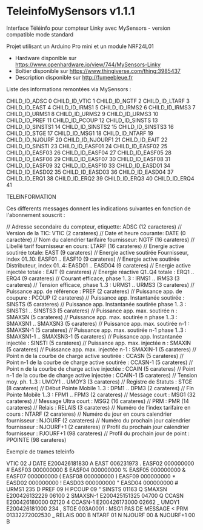 # TeleinfoMySensors v1.1.1

Interface Téléinfo pour compteur Linky avec MySensors - version compatible mode standard

Projet utilisant un Arduino Pro mini et un module NRF24L01

- Hardware disponible sur https://www.openhardware.io/view/744/MySensors-Linky
- Boîtier disponible sur https://www.thingiverse.com/thing:3985437
- Description disponible sur http://fumeebleue.fr

Liste des informations remontées via MySensors :

 CHILD_ID_ADSC     0
 CHILD_ID_VTIC     1
 CHILD_ID_NGTF     2
 CHILD_ID_LTARF    3
 CHILD_ID_EAST     4
 CHILD_ID_IRMS1    5
 CHILD_ID_IRMS2    6
 CHILD_ID_IRMS3    7
 CHILD_ID_URMS1    8
 CHILD_ID_URMS2    9
 CHILD_ID_URMS3    10
 CHILD_ID_PREF     11
 CHILD_ID_PCOUP    12
 CHILD_ID_SINSTS   13
 CHILD_ID_SINSTS1  14
 CHILD_ID_SINSTS2  15
 CHILD_ID_SINSTS3  16
 CHILD_ID_STGE     17
 CHILD_ID_MSG1     18
 CHILD_ID_NTARF     19
 CHILD_ID_NJOURF   20
 CHILD_ID_NJOURF1  21
 CHILD_ID_EAIT     22
 CHILD_ID_SINSTI   23
 CHILD_ID_EASF01   24
 CHILD_ID_EASF02   25
CHILD_ID_EASF03   26
CHILD_ID_EASF04   27
CHILD_ID_EASF05   28
CHILD_ID_EASF06   29
CHILD_ID_EASF07   30
CHILD_ID_EASF08   31
CHILD_ID_EASF09   32
CHILD_ID_EASF10   33
CHILD_ID_EASD01   34
CHILD_ID_EASD02   35
CHILD_ID_EASD03   36
CHILD_ID_EASD04   37
CHILD_ID_ERQ1     38
CHILD_ID_ERQ2     39
CHILD_ID_ERQ3     40
CHILD_ID_ERQ4     41

TELEINFORMATION

Ces differents messages donnent les indications suivantes en fonction de l'abonnement souscrit :

//  Adresse secondaire du compteur, etiquette: ADSC (12 caracteres) 
//  Version de la TIC: VTIC (2 carateres)
//  Date et heure courante: DATE (0 caractère) 
//  Nom du calendrier tarifaire fournisseur: NGTF (16 carateres)
//  Libellé tarif fournisseur en cours: LTARF  (16 carateres)
//  Energie active soutirée totale: EAST (9 carateres)
//  Energie active soutirée Fournisseur, index 01..10: EASF01 .. EASF10 (9 carateres)
//  Energie active soutirée Distributeur, index 01..4: EASD01 .. EASD04 (9 carateres)
//  Energie active injectée totale : EAIT (9 carateres)
//  Energie réactive Q1..Q4 totale : ERQ1 .. ERQ4 (9 carateres)
//  Courant efficace, phase 1..3 : IRMS1 .. IRMS3 (3 carateres)
//  Tension efficace, phase 1..3 : URMS1 .. URMS3 (3 carateres)
//  Puissance app. de référence : PREF (2 carateres)
//  Puissance app. de coupure : PCOUP (2 carateres)
//  Puissance app. Instantanée soutirée : SINSTS (5 carateres)
//  Puissance app. Instantanée soutirée phase 1..3 : SINSTS1 .. SINSTS3 (5 carateres)
//  Puissance app. max. soutirée n : SMAXSN (5 carateres)
//  Puissance app. max. soutirée n phase 1..3 : SMAXSN1 .. SMAXSN3 (5 carateres)
//  Puissance app. max. soutirée n-1 : SMAXSN-1 (5 carateres)
//  Puissance app. max. soutirée n-1 phase 1..3 : SMAXSN1-1 .. SMAXSN3-1 (5 carateres)
//  Puissance app. Instantanée injectée : SINSTI (5 carateres)
//  Puissance app. max. injectée n : SMAXIN (5 carateres)
//  Puissance app. max. injectée n-1 : SMAXIN-1 (5 carateres)
//  Point n de la courbe de charge active soutirée : CCASN (5 carateres)
//  Point n-1 de la courbe de charge active soutirée : CCASN-1 (5 carateres)
//  Point n de la courbe de charge active injectée : CCAIN (5 carateres)
//  Point n-1 de la courbe de charge active injectée : CCAIN-1 (5 carateres)
//  Tension moy. ph. 1..3 : UMOY1 .. UMOY3 (3 carateres)
//  Registre de Statuts : STGE  (8 carateres)
//  Début Pointe Mobile 1..3 : DPM1 .. DPM3 (2 carateres)
//  Fin Pointe Mobile 1..3 : FPM1 .. FPM3 (2 carateres)
//  Message court : MSG1 (32 carateres)
//  Message Ultra court  : MSG2 (16 carateres)
//  PRM : PMR (14 carateres)
//  Relais : RELAIS (3 carateres)
//  Numéro de l’index tarifaire en cours : NTARF (2 carateres)
//  Numéro du jour en cours calendrier fournisseur : NJOURF (2 carateres)
//  Numéro du prochain jour calendrier fournisseur : NJOURF+1 (2 carateres)
//  Profil du prochain jour calendrier fournisseur : PJOURF+1 (98 carateres)
//  Profil du prochain jour de point : PPOINTE (98 carateres)

Exemple de trames teleinfo

VTIC	02	J
DATE	E200426181830		A
EAST	006231973	.
EASF02	000000000	#
EASF03	000000000	$
EASF04	000000000	%
EASF05	000000000	&
EASF07	000000000	(
EASF08	000000000	)
EASF09	000000000	*
EASD02	000000000	!
EASD03	000000000	"
EASD04	000000000	#
URMS1	235	D
PREF	09	H
PCOUP	09	"
SINSTS	01163	Q
SMAXSN	E200426132229	06100	2
SMAXSN-1	E200425151325	04700	Q
CCASN	E200426180000	02120	4
CCASN-1	E200426173000	02662	_
UMOY1	E200426181000	234	,
STGE	003A0001	:
MSG1	     PAS DE          MESSAGE    	<
PRM	01332272002530	_
RELAIS	000	B
NTARF	01	N
NJOURF	00	&
NJOURF+1	00	B